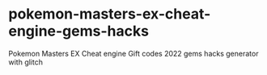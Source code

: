 # pokemon-masters-ex-cheat-engine-gems-hacks
Pokemon Masters EX Cheat engine Gift codes 2022 gems hacks generator with glitch
